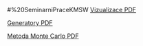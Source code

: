 #%20SeminarniPraceKMSW
[Vizualizace PDF](https://github.com/Matav5/SeminarniPraceKMSW/blob/main/2%20-%20Vizualizace/Vizualizace%20Dat.pdf)

[Generatory PDF](https://github.com/Matav5/SeminarniPraceKMSW/blob/main/6%20-%20Generatory\Generatory.pdf)

[Metoda Monte Carlo PDF](https://github.com/Matav5/SeminarniPraceKMSW/blob/main/7%20-%20Metoda%20Monte%20Carlo\Metoda%20Monte%20Carlo.pdf)
